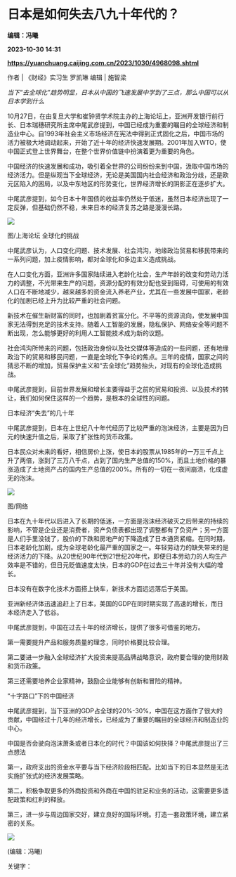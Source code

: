 # 日本是如何失去八九十年代的？
**编辑：冯曦**

**2023-10-30 14:31**

**https://yuanchuang.caijing.com.cn/2023/1030/4968098.shtml**

作者 | 《财经》实习生 罗凯琳 编辑 | 施智梁

_当下“去全球化”趋势明显，日本从中国的飞速发展中学到了三点，那么中国可以从日本学到什么_

10月27日，在由复旦大学和崔钟贤学术院主办的上海论坛上，亚洲开发银行前行长、日本瑞穗研究所主席中尾武彦提到，中国已经成为重要的瞩目的全球经济和制造业中心。自1993年社会主义市场经济在宪法中得到正式固化之后，中国市场的活力被极大地调动起来，开始了近十年的经济快速发展期。2001年加入WTO，使中国正式登上世界舞台，在整个世界价值链中扮演着更为重要的角色。

中国经济的快速发展和成功，吸引着全世界的公司纷纷来到中国，汲取中国市场的经济活力。但是纵观当下全球经济，无论是美国国内社会经济和政治分歧，还是欧元区陷入的困局，以及中东地区的形势变化，世界经济增长的阴影正在逐步扩大。

中尾武彦提到，如今日本十年国债的收益率仍然处于低迷，虽然日本经济出现了一定反弹，但基础仍然不稳，未来日本的经济复苏之路是漫漫长路。

![](https://res.caijingmobile.com/images/2023/10/30/347a3d0e88f8e88462ab900b1b278368.jpg)

图/上海论坛 全球化的挑战

中尾武彦认为，人口变化问题、技术发展、社会鸿沟，地缘政治贸易和移民带来的一系列问题，加上疫情影响，都对全球化和多边主义造成挑战。

在人口变化方面，亚洲许多国家陆续进入老龄化社会，生产年龄的改变和劳动力活力的调整，不光带来生产的问题，资源分配的有效分配也受到阻碍，可使用的有效人口在不断地减少，越来越多的资金流入养老产业，尤其在一些发展中国家，老龄化的加剧已经上升为比较严重的社会问题。

新技术在催生新财富的同时，也加剧着贫富分化。不平等的资源流向，使发展中国家无法得到充足的技术支持。随着人工智能的发展，隐私保护、网络安全等问题不断出现，怎么能够更好的利用人工智能技术成为新的议题。

社会鸿沟所带来的问题，包括政治身份以及社交媒体等造成的一些问题，还有地缘政治下的贸易和移民问题，一直是全球化下争论的焦点。三年的疫情，国家之间的猜忌不断的增加，贸易保护主义和“去全球化”趋势抬头，对现有的全球化造成挑战。

中尾武彦提到，目前世界发展和增长主要得益于之前的贸易和投资、以及技术的转让，我们如何保住这样的一个趋势，是根本的全球性的问题。

日本经济“失去”的几十年

中尾武彦提到，日本在上世纪八十年代经历了比较严重的泡沫经济，主要是因为日元的快速升值之后，采取了扩张性的货币政策。

日本民众对未来的看好，相信房价上涨，使日本的股票从1985年的一万三千点上升了两倍，涨到了三万八千点，占到了国内生产总值的150%，而且土地价格的暴涨造成了土地资产占的国内生产总值的200%。所有的一切在一夜间崩溃，化成虚无的泡沫。

![](https://res.caijingmobile.com/images/2023/10/30/f1685d638385d33cb0f8851c452469ed.jpg)

图/网络

日本在九十年代以后进入了长期的低迷，一方面是泡沫经济破灭之后带来的持续的影响，不管是企业还是消费者，资产负债表都出现了调整都有了负资产；另一方面是人们手里没钱了，股价的下跌和房地产的下降造成了日本通货紧缩。在同时期，日本老龄化加剧，成为全球老龄化最严重的国家之一。年轻劳动力的缺失带来的是经济活力的下降。从20世纪90年代到21世纪20年代，即便日本劳动力的人均生产效率是不错的，但日元贬值速度太快，日本的GDP在过去三十年并没有大幅的增长。

日本没有在数字化技术方面搭上快车，新技术方面远远落后于美国。

亚洲新经济体迅速追赶上了日本，美国的GDP在同时期实现了高速的增长，而日本经济走入了低谷。

中尾武彦提到，中国在过去十年的经济增长，提供了很多可借鉴的地方。

第一需要提升产品和服务质量的理念，同时价格要比较合理。

第二要进一步融入全球经济扩大投资来提高品牌战略意识，政府要合理的使用财政和货币政策。

第三还需要培养企业家精神，鼓励企业能够有创新和冒险的精神。

“十字路口”下的中国经济

中尾武彦提到，当下亚洲的GDP占全球的20%-30%，中国在这方面作了很大的贡献，中国经过十几年的经济增长，已经成为了重要的瞩目的全球经济和制造业的中心。

中国是否会驶向泡沫萧条或者日本化的时代？中国该如何抉择？中尾武彦提出了三点想法

第一，政府支出的资金水平要与当下经济阶段相匹配。比如当下的日本显然是无法实施扩张式的经济发展策略。

第二，积极争取更多的外商投资和外商在中国的驻足和业务的活动，这需要更多适配政策和红利的释放。

第三，进一步与周边国家交好，建立良好的国际环境。打造一套政策环境，建立紧密的关系。

![](https://tx1.cdn.caijing.com.cn/2014-03-27/114048455.jpg)

(编辑：冯曦)

关键字：